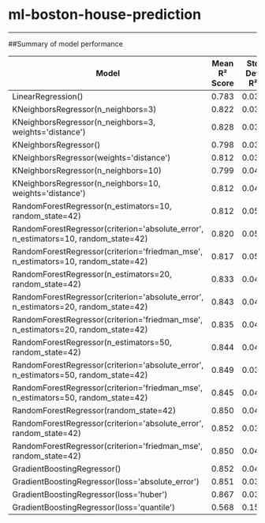 # ml-boston-house-prediction

---

##Summary of model performance

| Model | Mean R² Score | Std Dev R² | MSE | RMSE | MAE | R² |
|---|---|---|---|---|---|---|
| LinearRegression() | 0.783 | 0.032 | 11.068 | 3.327 | 2.553 | 0.76 |
| KNeighborsRegressor(n_neighbors=3) | 0.822 | 0.033 | 10.841 | 3.293 | 2.16 | 0.76 |
| KNeighborsRegressor(n_neighbors=3, weights='distance') | 0.828 | 0.030 | 10.663 | 3.265 | 2.074 | 0.77 |
| KNeighborsRegressor() | 0.798 | 0.038 | 11.862 | 3.444 | 2.241 | 0.74 |
| KNeighborsRegressor(weights='distance') | 0.812 | 0.033 | 11.022 | 3.320 | 2.106 | 0.76 |
| KNeighborsRegressor(n_neighbors=10) | 0.799 | 0.043 | 11.885 | 3.447 | 2.410 | 0.74 |
| KNeighborsRegressor(n_neighbors=10, weights='distance') | 0.812 | 0.040 | 10.915 | 3.304 | 2.226 | 0.76 |
| RandomForestRegressor(n_estimators=10, random_state=42) | 0.812 | 0.053 | 8.684 | 2.947 | 2.092 | 0.81 |
| RandomForestRegressor(criterion='absolute_error', n_estimators=10, random_state=42) | 0.820 | 0.054 | 8.465 | 2.909 | 2.086 | 0.82 |
| RandomForestRegressor(criterion='friedman_mse', n_estimators=10, random_state=42) | 0.817 | 0.050 | 8.908 | 2.985 | 2.132 | 0.81 |
| RandomForestRegressor(n_estimators=20, random_state=42) | 0.833 | 0.045 | 8.209 | 2.865 | 2.100 | 0.82 |
| RandomForestRegressor(criterion='absolute_error', n_estimators=20, random_state=42) | 0.843 | 0.040 | 7.652 | 2.766 | 1.983 | 0.83 |
| RandomForestRegressor(criterion='friedman_mse', n_estimators=20, random_state=42) | 0.835 | 0.047 | 8.150 | 2.855 | 2.095 | 0.82 |
| RandomForestRegressor(n_estimators=50, random_state=42) | 0.844 | 0.040 | 7.253 | 2.693 | 1.978 | 0.84 |
| RandomForestRegressor(criterion='absolute_error', n_estimators=50, random_state=42) | 0.849 | 0.034 | 7.331 | 2.708 | 1.961 | 0.84 |
| RandomForestRegressor(criterion='friedman_mse', n_estimators=50, random_state=42) | 0.845 | 0.042 | 7.617 | 2.760 | 2.001 | 0.83 |
| RandomForestRegressor(random_state=42) | 0.850 | 0.040 | 7.077 | 2.660 | 1.979 | 0.85 |
| RandomForestRegressor(criterion='absolute_error', random_state=42) | 0.852 | 0.039 | 7.301 | 2.702 | 1.995 | 0.84 |
| RandomForestRegressor(criterion='friedman_mse', random_state=42) | 0.850 | 0.040 | 7.176 | 2.679 | 1.969 | 0.84 |
| GradientBoostingRegressor() | 0.852 | 0.043 | 7.051 | 2.655 | 1.995 | 0.85 |
| GradientBoostingRegressor(loss='absolute_error') | 0.851 | 0.038 | 7.544 | 2.747 | 2.058 | 0.84 |
| GradientBoostingRegressor(loss='huber') | 0.867 | 0.037 | 6.724 | 2.593 | 1.834 | 0.85 |
| GradientBoostingRegressor(loss='quantile') | 0.568 | 0.150 | 18.626 | 4.316 | 3.541 | 0.60 |